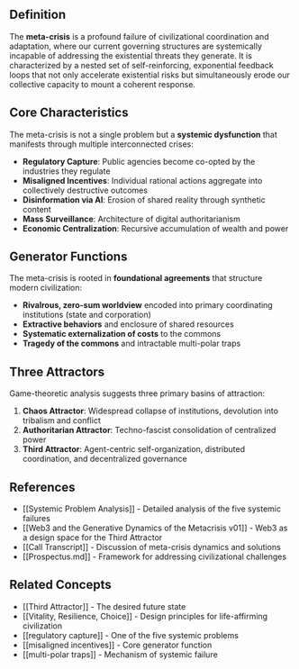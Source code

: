 
## Definition

The **meta-crisis** is a profound failure of civilizational coordination and adaptation, where our current governing structures are systemically incapable of addressing the existential threats they generate. It is characterized by a nested set of self-reinforcing, exponential feedback loops that not only accelerate existential risks but simultaneously erode our collective capacity to mount a coherent response.

## Core Characteristics

The meta-crisis is not a single problem but a **systemic dysfunction** that manifests through multiple interconnected crises:

- **Regulatory Capture**: Public agencies become co-opted by the industries they regulate
- **Misaligned Incentives**: Individual rational actions aggregate into collectively destructive outcomes  
- **Disinformation via AI**: Erosion of shared reality through synthetic content
- **Mass Surveillance**: Architecture of digital authoritarianism
- **Economic Centralization**: Recursive accumulation of wealth and power

## Generator Functions

The meta-crisis is rooted in **foundational agreements** that structure modern civilization:

- **Rivalrous, zero-sum worldview** encoded into primary coordinating institutions (state and corporation)
- **Extractive behaviors** and enclosure of shared resources
- **Systematic externalization of costs** to the commons
- **Tragedy of the commons** and intractable multi-polar traps

## Three Attractors

Game-theoretic analysis suggests three primary basins of attraction:

1. **Chaos Attractor**: Widespread collapse of institutions, devolution into tribalism and conflict
2. **Authoritarian Attractor**: Techno-fascist consolidation of centralized power
3. **Third Attractor**: Agent-centric self-organization, distributed coordination, and decentralized governance

## References

- [[Systemic Problem Analysis]] - Detailed analysis of the five systemic failures
- [[Web3 and the Generative Dynamics of the Metacrisis v01]] - Web3 as a design space for the Third Attractor
- [[Call Transcript]] - Discussion of meta-crisis dynamics and solutions
- [[Prospectus.md]] - Framework for addressing civilizational challenges

## Related Concepts

- [[Third Attractor]] - The desired future state
- [[Vitality, Resilience, Choice]] - Design principles for life-affirming civilization
- [[regulatory capture]] - One of the five systemic problems
- [[misaligned incentives]] - Core generator function
- [[multi-polar traps]] - Mechanism of systemic failure
